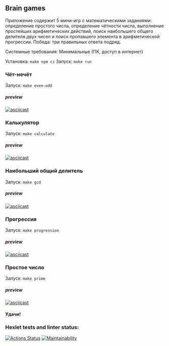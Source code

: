 ## Brain games
Приложение содержит 5 мини-игр с математическими заданиями: определение простого числа, определение чётности числа, выполнение простейших арифметических действий, поиск наибольшего общего делителя двух чисел и поиск пропавшего элемента в арифметической прогрессии.
Победа: три правильных ответа подряд.

Системные требования: Минимальные (ПК, доступ в интернет)

Установка: ```make npm ci```
Запуск: ```make run```

### Чёт-нечёт
Запуск: 
```make even-odd```
##### preview
[![asciicast](https://asciinema.org/a/a5QmGwTu3Ml5UQmriBL3h4yyp.svg)](https://asciinema.org/a/a5QmGwTu3Ml5UQmriBL3h4yyp)


### Калькулятор
Запуск: 
```make calculate```
##### preview
[![asciicast](https://asciinema.org/a/UqfUfhYXNwUqgXlC3EUQ32ZzG.svg)](https://asciinema.org/a/UqfUfhYXNwUqgXlC3EUQ32ZzG)

### Наибольший общий делитель
Запуск: 
```make gcd```
##### preview
[![asciicast](https://asciinema.org/a/JpRHKvtLRzy47lfxLMLroSmg6.svg)](https://asciinema.org/a/JpRHKvtLRzy47lfxLMLroSmg6)

### Прогрессия
Запуск: 
```make progression```
##### preview
[![asciicast](https://asciinema.org/a/h4ThiOEVZ9oUKrEU444mYIDf0.svg)](https://asciinema.org/a/h4ThiOEVZ9oUKrEU444mYIDf0)

### Простое число
Запуск: 
```make prime```
##### preview
[![asciicast](https://asciinema.org/a/9Udsy6hzoiWRNcinjMILBeoJF.svg)](https://asciinema.org/a/9Udsy6hzoiWRNcinjMILBeoJF)

#### Удачи!

### Hexlet tests and linter status:
[![Actions Status](https://github.com/MariGreen/fullstack-javascript-project-44/actions/workflows/hexlet-check.yml/badge.svg)](https://github.com/MariGreen/fullstack-javascript-project-44/actions)
[![Maintainability](https://api.codeclimate.com/v1/badges/cd27023ca17765dd731a/maintainability)](https://codeclimate.com/github/MariGreen/fullstack-javascript-project-44/maintainability)



